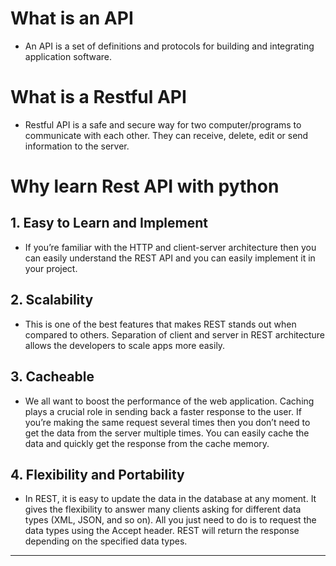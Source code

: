 # What is an API
- An API is a set of definitions and protocols for building and integrating application software.

# What is a Restful API
- Restful API is a safe and secure way for two computer/programs to communicate with each other. They can receive, delete, edit or send information to the server.

# Why learn Rest API with python
## 1. Easy to Learn and Implement
- If you’re familiar with the HTTP and client-server architecture then you can easily understand the REST API and you can easily implement it in your project.
## 2. Scalability
- This is one of the best features that makes REST stands out when compared to others. Separation of client and server in REST architecture allows the developers to scale apps more easily.
## 3. Cacheable
- We all want to boost the performance of the web application. Caching plays a crucial role in sending back a faster response to the user. If you’re making the same request several times then you don’t need to get the data from the server multiple times. You can easily cache the data and quickly get the response from the cache memory.
## 4. Flexibility and Portability
- In REST, it is easy to update the data in the database at any moment. It gives the flexibility to answer many clients asking for different data types (XML, JSON, and so on). All you just need to do is to request the data types using the Accept header. REST will return the response depending on the specified data types.
---
